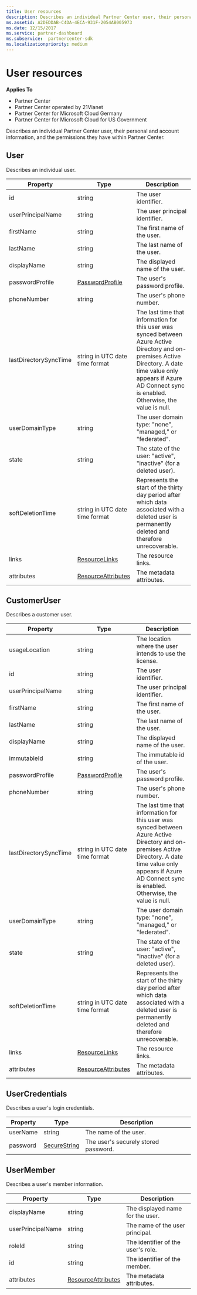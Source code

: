 ```yaml
---
title: User resources
description: Describes an individual Partner Center user, their personal and account information, and the permissions they have within Partner Center.
ms.assetid: A2DEDDAB-C4DA-4ECA-931F-2054AB005973
ms.date: 12/15/2017
ms.service: partner-dashboard
ms.subservice:  partnercenter-sdk
ms.localizationpriority: medium
---
```


# User resources

**Applies To**

- Partner Center
- Partner Center operated by 21Vianet
- Partner Center for Microsoft Cloud Germany
- Partner Center for Microsoft Cloud for US Government

Describes an individual Partner Center user, their personal and account
information, and the permissions they have within Partner Center.

## <span id="User"/><span id="user"/><span id="USER"/>User

Describes an individual user.

| Property              | Type                                                           | Description                                                                                                                                                                                                                |
|-----------------------|----------------------------------------------------------------|----------------------------------------------------------------------------------------------------------------------------------------------------------------------------------------------------------------------------|
| id                    | string                                                         | The user identifier.                                                                                                                                                                                                       |
| userPrincipalName     | string                                                         | The user principal identifier.                                                                                                                                                                                             |
| firstName             | string                                                         | The first name of the user.                                                                                                                                                                                                |
| lastName              | string                                                         | The last name of the user.                                                                                                                                                                                                 |
| displayName           | string                                                         | The displayed name of the user.                                                                                                                                                                                            |
| passwordProfile       | [PasswordProfile](utility-resources.md#passwordprofile)       | The user's password profile.                                                                                                                                                                                               |
| phoneNumber           | string                                                         | The user's phone number.                                                                                                                                                                                                   |
| lastDirectorySyncTime | string in UTC date time format                                 | The last time that information for this user was synced between Azure Active Directory and on-premises Active Directory. A date time value only appears if Azure AD Connect sync is enabled. Otherwise, the value is null. |
| userDomainType        | string                                                         | The user domain type: "none", "managed," or "federated".                                                                                                                                                                   |
| state                 | string                                                         | The state of the user: "active", "inactive" (for a deleted user).                                                                                                                                                          |
| softDeletionTime      | string in UTC date time format                                 | Represents the start of the thirty day period after which data associated with a deleted user is permanently deleted and therefore unrecoverable.                                                                          |
| links                 | [ResourceLinks](utility-resources.md#resourcelinks)           | The resource links.                                                                                                                                                                                                        |
| attributes            | [ResourceAttributes](utility-resources.md#resourceattributes) | The metadata attributes.                                                                                                                                                                                                   |

## <span id="CustomerUser"/><span id="customeruser"/><span id="CUSTOMERUSER"/>CustomerUser

Describes a customer user.

| Property              | Type                                                           | Description                                                                                                                                                                                                                |
|-----------------------|----------------------------------------------------------------|----------------------------------------------------------------------------------------------------------------------------------------------------------------------------------------------------------------------------|
| usageLocation         | string                                                         | The location where the user intends to use the license.                                                                                                                                                                    |
| id                    | string                                                         | The user identifier.                                                                                                                                                                                                       |
| userPrincipalName     | string                                                         | The user principal identifier.                                                                                                                                                                                             |
| firstName             | string                                                         | The first name of the user.                                                                                                                                                                                                |
| lastName              | string                                                         | The last name of the user.                                                                                                                                                                                                 |
| displayName           | string                                                         | The displayed name of the user.                                                                                                                                                                                            |
| immutableId           | string                                                         | The immutable id of the user.                                                                                                                                                                                              |
| passwordProfile       | [PasswordProfile](utility-resources.md#passwordprofile)       | The user's password profile.                                                                                                                                                                                               |
| phoneNumber           | string                                                         | The user's phone number.                                                                                                                                                                                                   |
| lastDirectorySyncTime | string in UTC date time format                                 | The last time that information for this user was synced between Azure Active Directory and on-premises Active Directory. A date time value only appears if Azure AD Connect sync is enabled. Otherwise, the value is null. |
| userDomainType        | string                                                         | The user domain type: "none", "managed," or "federated".                                                                                                                                                                   |
| state                 | string                                                         | The state of the user: "active", "inactive" (for a deleted user).                                                                                                                                                          |
| softDeletionTime      | string in UTC date time format                                 | Represents the start of the thirty day period after which data associated with a deleted user is permanently deleted and therefore unrecoverable.                                                                          |
| links                 | [ResourceLinks](utility-resources.md#resourcelinks)           | The resource links.                                                                                                                                                                                                        |
| attributes            | [ResourceAttributes](utility-resources.md#resourceattributes) | The metadata attributes.                                                                                                                                                                                                   |

## <span id="UserCredentials"/><span id="usercredentials"/><span id="USERCREDENTIALS"/>UserCredentials

Describes a user's login credentials.

| Property | Type                                               | Description                          |
|----------|----------------------------------------------------|--------------------------------------|
| userName | string                                             | The name of the user.                |
| password | [SecureString](utility-resources.md#securestring) | The user's securely stored password. |

## <span id="UserMember"/><span id="usermember"/><span id="USERMEMBER"/>UserMember

Describes a user's member information.

| Property          | Type                                                           | Description                        |
|-------------------|----------------------------------------------------------------|------------------------------------|
| displayName       | string                                                         | The displayed name for the user.   |
| userPrincipalName | string                                                         | The name of the user principal.    |
| roleId            | string                                                         | The identifier of the user's role. |
| id                | string                                                         | The identifier of the member.      |
| attributes        | [ResourceAttributes](utility-resources.md#resourceattributes) | The metadata attributes.           |

